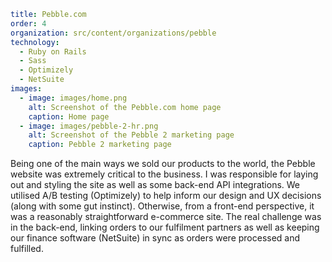 ```yaml
title: Pebble.com
order: 4
organization: src/content/organizations/pebble
technology:
  - Ruby on Rails
  - Sass
  - Optimizely
  - NetSuite
images:
  - image: images/home.png
    alt: Screenshot of the Pebble.com home page
    caption: Home page
  - image: images/pebble-2-hr.png
    alt: Screenshot of the Pebble 2 marketing page
    caption: Pebble 2 marketing page
```
Being one of the main ways we sold our products to the world, the Pebble website was extremely critical to the business. I was responsible for laying out and styling the site as well as some back-end API integrations. We utilised A/B testing (Optimizely) to help inform our design and UX decisions (along with some gut instinct). Otherwise, from a front-end perspective, it was a reasonably straightforward e-commerce site. The real challenge was in the back-end, linking orders to our fulfilment partners as well as keeping our finance software (NetSuite) in sync as orders were processed and fulfilled. 
